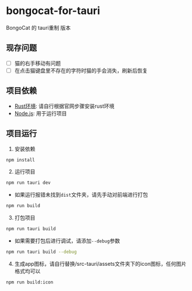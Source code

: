 # bongocat-for-tauri

BongoCat 的 tauri重制 版本

## 现存问题
- [ ] 猫的右手移动有问题
- [ ] 在点击猫键盘里不存在的字符时猫的手会消失，刷新后恢复

## 项目依赖
- [Rust环境](https://tauri.app/zh-cn/v1/guides/getting-started/prerequisites#%E5%AE%89%E8%A3%85): 请自行根据官网步骤安装rust环境
- [Node.js](https://nodejs.org/en/): 用于运行项目

## 项目运行
1. 安装依赖
```bash
npm install
```

2. 运行项目
```bash
npm run tauri dev
```
* 如果运行报错未找到`dist`文件夹，请先手动对前端进行打包
```bash
npm run build
```

3. 打包项目
```bash
npm run tauri build
```
- 如果需要打包后进行调试，请添加`--debug`参数
```bash
npm run tauri build --debug
```


4. 生成app图标，请自行替换/src-tauri/assets文件夹下的icon图标，任何图片格式均可以
```bash
npm run build:icon
```